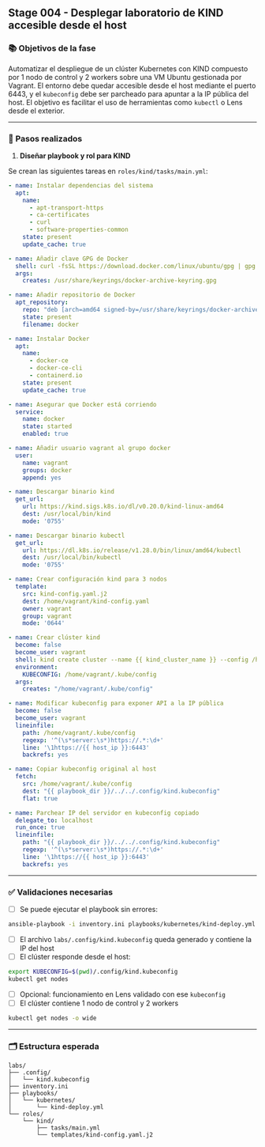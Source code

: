 ## Stage 004 - Desplegar laboratorio de KIND accesible desde el host

### 📚 Objetivos de la fase

Automatizar el despliegue de un clúster Kubernetes con KIND compuesto por 1 nodo de control y 2 workers sobre una VM Ubuntu gestionada por Vagrant. El entorno debe quedar accesible desde el host mediante el puerto 6443, y el `kubeconfig` debe ser parcheado para apuntar a la IP pública del host. El objetivo es facilitar el uso de herramientas como `kubectl` o Lens desde el exterior.

---

### 🔧 Pasos realizados

1. **Diseñar playbook y rol para KIND**

Se crean las siguientes tareas en `roles/kind/tasks/main.yml`:

```yaml
- name: Instalar dependencias del sistema
  apt:
    name:
      - apt-transport-https
      - ca-certificates
      - curl
      - software-properties-common
    state: present
    update_cache: true

- name: Añadir clave GPG de Docker
  shell: curl -fsSL https://download.docker.com/linux/ubuntu/gpg | gpg --dearmor -o /usr/share/keyrings/docker-archive-keyring.gpg
  args:
    creates: /usr/share/keyrings/docker-archive-keyring.gpg

- name: Añadir repositorio de Docker
  apt_repository:
    repo: "deb [arch=amd64 signed-by=/usr/share/keyrings/docker-archive-keyring.gpg] https://download.docker.com/linux/ubuntu {{ ansible_distribution_release }} stable"
    state: present
    filename: docker

- name: Instalar Docker
  apt:
    name:
      - docker-ce
      - docker-ce-cli
      - containerd.io
    state: present
    update_cache: true

- name: Asegurar que Docker está corriendo
  service:
    name: docker
    state: started
    enabled: true

- name: Añadir usuario vagrant al grupo docker
  user:
    name: vagrant
    groups: docker
    append: yes

- name: Descargar binario kind
  get_url:
    url: https://kind.sigs.k8s.io/dl/v0.20.0/kind-linux-amd64
    dest: /usr/local/bin/kind
    mode: '0755'

- name: Descargar binario kubectl
  get_url:
    url: https://dl.k8s.io/release/v1.28.0/bin/linux/amd64/kubectl
    dest: /usr/local/bin/kubectl
    mode: '0755'

- name: Crear configuración kind para 3 nodos
  template:
    src: kind-config.yaml.j2
    dest: /home/vagrant/kind-config.yaml
    owner: vagrant
    group: vagrant
    mode: '0644'

- name: Crear clúster kind
  become: false
  become_user: vagrant
  shell: kind create cluster --name {{ kind_cluster_name }} --config /home/vagrant/kind-config.yaml
  environment:
    KUBECONFIG: /home/vagrant/.kube/config
  args:
    creates: "/home/vagrant/.kube/config"

- name: Modificar kubeconfig para exponer API a la IP pública
  become: false
  become_user: vagrant
  lineinfile:
    path: /home/vagrant/.kube/config
    regexp: '^(\s*server:\s*)https://.*:\d+'
    line: '\1https://{{ host_ip }}:6443'
    backrefs: yes

- name: Copiar kubeconfig original al host
  fetch:
    src: /home/vagrant/.kube/config
    dest: "{{ playbook_dir }}/../../.config/kind.kubeconfig"
    flat: true

- name: Parchear IP del servidor en kubeconfig copiado
  delegate_to: localhost
  run_once: true
  lineinfile:
    path: "{{ playbook_dir }}/../../.config/kind.kubeconfig"
    regexp: '^(\s*server:\s*)https://.*:\d+'
    line: '\1https://{{ host_ip }}:6443'
    backrefs: yes
```

---

### ✅ Validaciones necesarias

* [ ] Se puede ejecutar el playbook sin errores:

```bash
ansible-playbook -i inventory.ini playbooks/kubernetes/kind-deploy.yml
```

* [ ] El archivo `labs/.config/kind.kubeconfig` queda generado y contiene la IP del host
* [ ] El clúster responde desde el host:

```bash
export KUBECONFIG=$(pwd)/.config/kind.kubeconfig
kubectl get nodes
```

* [ ] Opcional: funcionamiento en Lens validado con ese `kubeconfig`
* [ ] El clúster contiene 1 nodo de control y 2 workers

```bash
kubectl get nodes -o wide
```

---

### 🗂️ Estructura esperada

```
labs/
├── .config/
│   └── kind.kubeconfig
├── inventory.ini
├── playbooks/
│   └── kubernetes/
│       └── kind-deploy.yml
└── roles/
    └── kind/
        ├── tasks/main.yml
        └── templates/kind-config.yaml.j2
```
